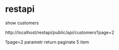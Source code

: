 # restapi

show customers 

http://localhost/restapi/public/api/customers?page=2

?page=2 parametr return paginate 5 item

